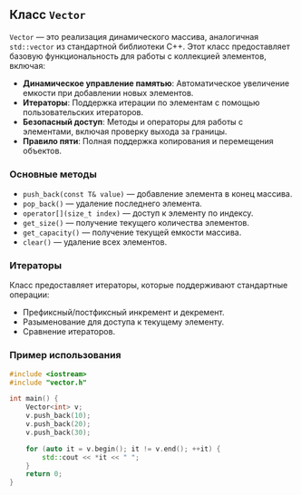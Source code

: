 ## Класс `Vector`

`Vector` — это реализация динамического массива, аналогичная `std::vector` из стандартной библиотеки C++. Этот класс предоставляет базовую функциональность для работы с коллекцией элементов, включая:

- **Динамическое управление памятью**: Автоматическое увеличение емкости при добавлении новых элементов.
- **Итераторы**: Поддержка итерации по элементам с помощью пользовательских итераторов.
- **Безопасный доступ**: Методы и операторы для работы с элементами, включая проверку выхода за границы.
- **Правило пяти**: Полная поддержка копирования и перемещения объектов.

### Основные методы
- `push_back(const T& value)` — добавление элемента в конец массива.
- `pop_back()` — удаление последнего элемента.
- `operator[](size_t index)` — доступ к элементу по индексу.
- `get_size()` — получение текущего количества элементов.
- `get_capacity()` — получение текущей емкости массива.
- `clear()` — удаление всех элементов.

### Итераторы
Класс предоставляет итераторы, которые поддерживают стандартные операции:
- Префиксный/постфиксный инкремент и декремент.
- Разыменование для доступа к текущему элементу.
- Сравнение итераторов.

### Пример использования
```cpp
#include <iostream>
#include "vector.h"

int main() {
    Vector<int> v;
    v.push_back(10);
    v.push_back(20);
    v.push_back(30);

    for (auto it = v.begin(); it != v.end(); ++it) {
        std::cout << *it << " ";
    }
    return 0;
}
